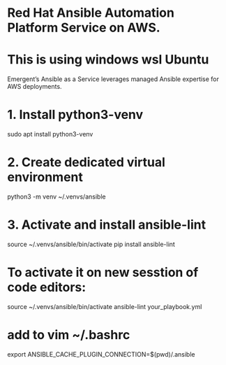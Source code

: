 # Red Hat Ansible Automation Platform Service on AWS.
# This is using windows wsl Ubuntu

Emergent’s Ansible as a Service leverages managed Ansible expertise for AWS deployments.

# 1. Install python3-venv
sudo apt install python3-venv

# 2. Create dedicated virtual environment
python3 -m venv ~/.venvs/ansible

# 3. Activate and install ansible-lint
source ~/.venvs/ansible/bin/activate
pip install ansible-lint

# To activate it on new sesstion of code editors:
source ~/.venvs/ansible/bin/activate
ansible-lint your_playbook.yml

# add to vim ~/.bashrc
export ANSIBLE_CACHE_PLUGIN_CONNECTION=$(pwd)/.ansible

